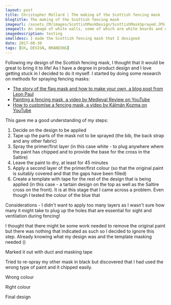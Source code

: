 ```yaml
---
layout: post
title: Christopher Mollard | The making of the Scottish fencing mask
blogtitle: The making of the Scottish fencing mask
imageurl: /assets_CM/images/ScottishMaskDesign/ScottishMaskSprayed.JPG
imagealt: An image of white walls, some of which are white boards and others which are not
imagedescription: testing
smalldesc: I made the Scottish fencing mask that I designed
date: 2017-08-30
tags: [UX, DESIGN, BRANDING]
---
```

<p>
Following my design of the Scottish fencing mask, I thought that it would be great to bring it to life!  As I have a degree in product design and I love getting stuck in I decided to do it myself. I started by doing some research on methods for spraying fencing masks:

<ul>
    <li><a href="https://www.leonpaul.com/blog/the-story-of-the-flag-mask-and-how-to-make-your-own/" target="_blank">The story of the flag mask and how to make your own, a blog post from Leon Paul</a></li>
    <li><a href="https://www.youtube.com/watch?v=Vm3IZgFvrBM" target="_blank">Painting a fencing mask, a video by Medieval Review on YouTube</a></li>
    <li><a href="https://www.youtube.com/watch?v=Sd4xcPezta0" target="_blank">How to customise a fencing mask, a video by Kálmán Kozma on YouTube</a></li>
</ul>

This gave me a good understanding of my steps:

<ol>
    <li>Decide on the design to be applied</li>
    <li>Tape up the parts of the mask not to be sprayed (the bib, the back strap and any other fabric)</li>
    <li>Spray the primer/first layer (in this case white - to plug anywhere where the paint has chipped and to provide the base for the cross in the Saltire)</li>
    <li>Leave the paint to dry, at least for 45 minutes</li>
    <li>Apply a second layer of the primer/first colour (so that the original paint is suitably covered and that the gaps have been filled)</li>
    <li>Create a template with tape for the rest of the design that is being applied (in this case - a tartain design on the top as well as the Saltire cross on the front).  It is at this stage that I came across a problem.  Even though I tested the colour of the blue that</li>
</ol>


Considerations - I didn't want to apply too many layers as I wasn't sure how many it might take to plug up the holes that are essential for sight and ventilation during fencing!

I thought that there might be some work needed to remove the original paint but there was nothing that indicated as such so I decided to ignore this step.  Already knowing what my design was and the template masking needed ()

Marked it out with duct and masking tape

Tried to re-spray my other mask in black but discovered that I had used the wrong type of paint and it chipped easily.

Wrong colour

Right colour

Final design
</p>
